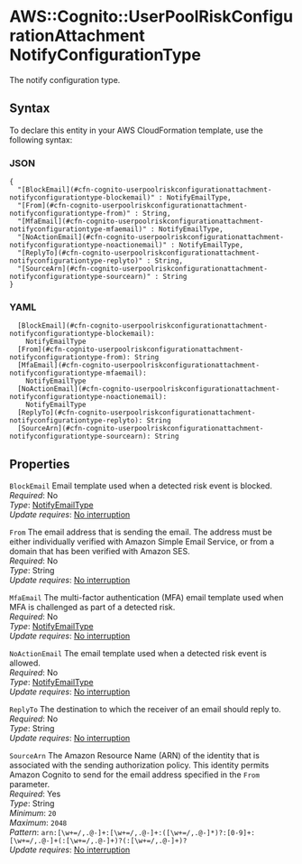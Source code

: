 # AWS::Cognito::UserPoolRiskConfigurationAttachment NotifyConfigurationType<a name="aws-properties-cognito-userpoolriskconfigurationattachment-notifyconfigurationtype"></a>

The notify configuration type\.

## Syntax<a name="aws-properties-cognito-userpoolriskconfigurationattachment-notifyconfigurationtype-syntax"></a>

To declare this entity in your AWS CloudFormation template, use the following syntax:

### JSON<a name="aws-properties-cognito-userpoolriskconfigurationattachment-notifyconfigurationtype-syntax.json"></a>

```
{
  "[BlockEmail](#cfn-cognito-userpoolriskconfigurationattachment-notifyconfigurationtype-blockemail)" : NotifyEmailType,
  "[From](#cfn-cognito-userpoolriskconfigurationattachment-notifyconfigurationtype-from)" : String,
  "[MfaEmail](#cfn-cognito-userpoolriskconfigurationattachment-notifyconfigurationtype-mfaemail)" : NotifyEmailType,
  "[NoActionEmail](#cfn-cognito-userpoolriskconfigurationattachment-notifyconfigurationtype-noactionemail)" : NotifyEmailType,
  "[ReplyTo](#cfn-cognito-userpoolriskconfigurationattachment-notifyconfigurationtype-replyto)" : String,
  "[SourceArn](#cfn-cognito-userpoolriskconfigurationattachment-notifyconfigurationtype-sourcearn)" : String
}
```

### YAML<a name="aws-properties-cognito-userpoolriskconfigurationattachment-notifyconfigurationtype-syntax.yaml"></a>

```
  [BlockEmail](#cfn-cognito-userpoolriskconfigurationattachment-notifyconfigurationtype-blockemail): 
    NotifyEmailType
  [From](#cfn-cognito-userpoolriskconfigurationattachment-notifyconfigurationtype-from): String
  [MfaEmail](#cfn-cognito-userpoolriskconfigurationattachment-notifyconfigurationtype-mfaemail): 
    NotifyEmailType
  [NoActionEmail](#cfn-cognito-userpoolriskconfigurationattachment-notifyconfigurationtype-noactionemail): 
    NotifyEmailType
  [ReplyTo](#cfn-cognito-userpoolriskconfigurationattachment-notifyconfigurationtype-replyto): String
  [SourceArn](#cfn-cognito-userpoolriskconfigurationattachment-notifyconfigurationtype-sourcearn): String
```

## Properties<a name="aws-properties-cognito-userpoolriskconfigurationattachment-notifyconfigurationtype-properties"></a>

`BlockEmail`  <a name="cfn-cognito-userpoolriskconfigurationattachment-notifyconfigurationtype-blockemail"></a>
Email template used when a detected risk event is blocked\.  
*Required*: No  
*Type*: [NotifyEmailType](aws-properties-cognito-userpoolriskconfigurationattachment-notifyemailtype.md)  
*Update requires*: [No interruption](https://docs.aws.amazon.com/AWSCloudFormation/latest/UserGuide/using-cfn-updating-stacks-update-behaviors.html#update-no-interrupt)

`From`  <a name="cfn-cognito-userpoolriskconfigurationattachment-notifyconfigurationtype-from"></a>
The email address that is sending the email\. The address must be either individually verified with Amazon Simple Email Service, or from a domain that has been verified with Amazon SES\.  
*Required*: No  
*Type*: String  
*Update requires*: [No interruption](https://docs.aws.amazon.com/AWSCloudFormation/latest/UserGuide/using-cfn-updating-stacks-update-behaviors.html#update-no-interrupt)

`MfaEmail`  <a name="cfn-cognito-userpoolriskconfigurationattachment-notifyconfigurationtype-mfaemail"></a>
The multi\-factor authentication \(MFA\) email template used when MFA is challenged as part of a detected risk\.  
*Required*: No  
*Type*: [NotifyEmailType](aws-properties-cognito-userpoolriskconfigurationattachment-notifyemailtype.md)  
*Update requires*: [No interruption](https://docs.aws.amazon.com/AWSCloudFormation/latest/UserGuide/using-cfn-updating-stacks-update-behaviors.html#update-no-interrupt)

`NoActionEmail`  <a name="cfn-cognito-userpoolriskconfigurationattachment-notifyconfigurationtype-noactionemail"></a>
The email template used when a detected risk event is allowed\.  
*Required*: No  
*Type*: [NotifyEmailType](aws-properties-cognito-userpoolriskconfigurationattachment-notifyemailtype.md)  
*Update requires*: [No interruption](https://docs.aws.amazon.com/AWSCloudFormation/latest/UserGuide/using-cfn-updating-stacks-update-behaviors.html#update-no-interrupt)

`ReplyTo`  <a name="cfn-cognito-userpoolriskconfigurationattachment-notifyconfigurationtype-replyto"></a>
The destination to which the receiver of an email should reply to\.  
*Required*: No  
*Type*: String  
*Update requires*: [No interruption](https://docs.aws.amazon.com/AWSCloudFormation/latest/UserGuide/using-cfn-updating-stacks-update-behaviors.html#update-no-interrupt)

`SourceArn`  <a name="cfn-cognito-userpoolriskconfigurationattachment-notifyconfigurationtype-sourcearn"></a>
The Amazon Resource Name \(ARN\) of the identity that is associated with the sending authorization policy\. This identity permits Amazon Cognito to send for the email address specified in the `From` parameter\.  
*Required*: Yes  
*Type*: String  
*Minimum*: `20`  
*Maximum*: `2048`  
*Pattern*: `arn:[\w+=/,.@-]+:[\w+=/,.@-]+:([\w+=/,.@-]*)?:[0-9]+:[\w+=/,.@-]+(:[\w+=/,.@-]+)?(:[\w+=/,.@-]+)?`  
*Update requires*: [No interruption](https://docs.aws.amazon.com/AWSCloudFormation/latest/UserGuide/using-cfn-updating-stacks-update-behaviors.html#update-no-interrupt)
